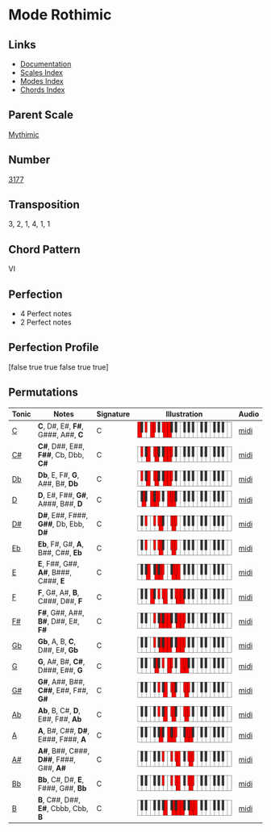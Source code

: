 # Mode Rothimic

## Links

- [Documentation](README.md)
- [Scales Index](Scales.md)
- [Modes Index](Modes.md)
- [Chords Index](Chords.md)

## Parent Scale

[Mythimic](ScaleMythimic.md)

## Number

[3177](https://ianring.com/musictheory/scales/3177)

## Transposition

3, 2, 1, 4, 1, 1

## Chord Pattern

VI

## Perfection

- 4 Perfect notes
- 2 Perfect notes

## Perfection Profile

[false true true false true true]

## Permutations

| Tonic | Notes | Signature | Illustration | Audio |
|-------|-------|-----------|--------------|-------|
| [C](ModeCNaturalRothimic.md) | **C**, D#, E#, **F#**, G###, A##, **C** | C | ![CNaturalRothimic](ModeCNaturalRothimic.png) | [midi](https://github.com/edipermadi/music/blob/main/docs/ModeCNaturalRothimic.mid?raw=true) |
| [C#](ModeCSharpRothimic.md) | **C#**, D##, E##, **F##**, Cb, Dbb, **C#** | C | ![CSharpRothimic](ModeCSharpRothimic.png) | [midi](https://github.com/edipermadi/music/blob/main/docs/ModeCSharpRothimic.mid?raw=true) |
| [Db](ModeDFlatRothimic.md) | **Db**, E, F#, **G**, A##, B#, **Db** | C | ![DFlatRothimic](ModeDFlatRothimic.png) | [midi](https://github.com/edipermadi/music/blob/main/docs/ModeDFlatRothimic.mid?raw=true) |
| [D](ModeDNaturalRothimic.md) | **D**, E#, F##, **G#**, A###, B##, **D** | C | ![DNaturalRothimic](ModeDNaturalRothimic.png) | [midi](https://github.com/edipermadi/music/blob/main/docs/ModeDNaturalRothimic.mid?raw=true) |
| [D#](ModeDSharpRothimic.md) | **D#**, E##, F###, **G##**, Db, Ebb, **D#** | C | ![DSharpRothimic](ModeDSharpRothimic.png) | [midi](https://github.com/edipermadi/music/blob/main/docs/ModeDSharpRothimic.mid?raw=true) |
| [Eb](ModeEFlatRothimic.md) | **Eb**, F#, G#, **A**, B##, C##, **Eb** | C | ![EFlatRothimic](ModeEFlatRothimic.png) | [midi](https://github.com/edipermadi/music/blob/main/docs/ModeEFlatRothimic.mid?raw=true) |
| [E](ModeENaturalRothimic.md) | **E**, F##, G##, **A#**, B###, C###, **E** | C | ![ENaturalRothimic](ModeENaturalRothimic.png) | [midi](https://github.com/edipermadi/music/blob/main/docs/ModeENaturalRothimic.mid?raw=true) |
| [F](ModeFNaturalRothimic.md) | **F**, G#, A#, **B**, C###, D##, **F** | C | ![FNaturalRothimic](ModeFNaturalRothimic.png) | [midi](https://github.com/edipermadi/music/blob/main/docs/ModeFNaturalRothimic.mid?raw=true) |
| [F#](ModeFSharpRothimic.md) | **F#**, G##, A##, **B#**, D##, E#, **F#** | C | ![FSharpRothimic](ModeFSharpRothimic.png) | [midi](https://github.com/edipermadi/music/blob/main/docs/ModeFSharpRothimic.mid?raw=true) |
| [Gb](ModeGFlatRothimic.md) | **Gb**, A, B, **C**, D##, E#, **Gb** | C | ![GFlatRothimic](ModeGFlatRothimic.png) | [midi](https://github.com/edipermadi/music/blob/main/docs/ModeGFlatRothimic.mid?raw=true) |
| [G](ModeGNaturalRothimic.md) | **G**, A#, B#, **C#**, D###, E##, **G** | C | ![GNaturalRothimic](ModeGNaturalRothimic.png) | [midi](https://github.com/edipermadi/music/blob/main/docs/ModeGNaturalRothimic.mid?raw=true) |
| [G#](ModeGSharpRothimic.md) | **G#**, A##, B##, **C##**, E##, F##, **G#** | C | ![GSharpRothimic](ModeGSharpRothimic.png) | [midi](https://github.com/edipermadi/music/blob/main/docs/ModeGSharpRothimic.mid?raw=true) |
| [Ab](ModeAFlatRothimic.md) | **Ab**, B, C#, **D**, E##, F##, **Ab** | C | ![AFlatRothimic](ModeAFlatRothimic.png) | [midi](https://github.com/edipermadi/music/blob/main/docs/ModeAFlatRothimic.mid?raw=true) |
| [A](ModeANaturalRothimic.md) | **A**, B#, C##, **D#**, E###, F###, **A** | C | ![ANaturalRothimic](ModeANaturalRothimic.png) | [midi](https://github.com/edipermadi/music/blob/main/docs/ModeANaturalRothimic.mid?raw=true) |
| [A#](ModeASharpRothimic.md) | **A#**, B##, C###, **D##**, F###, G##, **A#** | C | ![ASharpRothimic](ModeASharpRothimic.png) | [midi](https://github.com/edipermadi/music/blob/main/docs/ModeASharpRothimic.mid?raw=true) |
| [Bb](ModeBFlatRothimic.md) | **Bb**, C#, D#, **E**, F###, G##, **Bb** | C | ![BFlatRothimic](ModeBFlatRothimic.png) | [midi](https://github.com/edipermadi/music/blob/main/docs/ModeBFlatRothimic.mid?raw=true) |
| [B](ModeBNaturalRothimic.md) | **B**, C##, D##, **E#**, Cbbb, Cbb, **B** | C | ![BNaturalRothimic](ModeBNaturalRothimic.png) | [midi](https://github.com/edipermadi/music/blob/main/docs/ModeBNaturalRothimic.mid?raw=true) |
